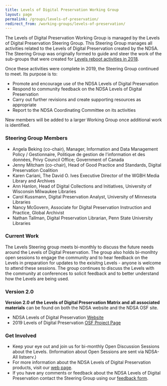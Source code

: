 ```yaml
---
title: Levels of Digital Preservation Working Group
layout: page
permalink: /groups/levels-of-preservation/
redirect_from: /working-groups/levels-of-preservation/
---
```

The Levels of Digital Preservation Working Group is managed by the Levels of Digital Preservation Steering Group. This Steering Group manages all activities related to the Levels of Digital Preservation created by the NDSA. The Steering Group was originally formed to guide and steer the work of the sub-groups that were created for [Levels reboot activities in 2018](/groups/levels-of-preservation/history/).

Once these activities were complete in 2019, the Steering Group continued to meet. Its purpose is to:

- Promote and encourage use of the NDSA Levels of Digital Preservation
- Respond to community feedback on the NDSA Levels of Digital Preservation
- Carry out further revisions and create supporting resources as appropriate
- Report to the NDSA Coordinating Committee on its activities

New members will be added to a larger Working Group once additional work is identified.  


### Steering Group Members
* Angela Beking (co-chair), Manager, Information and Data Management Policy / Gestionnaire, Politique de gestion de l'information et des données, Privy Council Office; Government of Canada
* Jenny Mitcham (co-chair), Head of Good Practice and Standards, Digital Preservation Coalition
* Karen Cariani, The David O. Ives Executive Director of the WGBH Media Library and Archives
* Ann Hanlon, Head of Digital Collections and Initiatives, University of Wisconsin Milwaukee Libraries
* Carol Kussmann, Digital Preservation Analyst, University of Minnesota Libraries
* Nancy McGovern, Associate for Digital Preservation Instruction and Practice, Global Archivist
* Nathan Tallman, Digital Preservation Librarian, Penn State University Libraries


<!--### Background on Working Group Activities
The Levels of Digital Preservation Working Group was re-formed in 2018 with the main purpose of updating the Levels of Digital Preservation Matrix. The **full set activities of the 2018 group are provided on the [history](/groups/levels-of-preservation/history/) page** for the LOP Working Group.  The Levels are scheduled to be reviewed again in 2024.   -->


### Current Work
The Levels Steering group meets bi-monthly to discuss the future needs around the Levels of Digital Preservation.  The group also holds bi-monlhty open sessions to engage the community and to hear feedback on the Levels in preparation for updates to the exisitng Levels - anyone is welcome to attend these sessions.  The group continues to discuss the Levels with the community at conferences to solicit feedback and to better understand how the Levels are being used.  


### Version 2.0 
**Version 2.0 of the Levels of Digital Preservation Matrix and all associated materials** can be found on both the NDSA website and the NDSA OSF site.  
- NDSA Levels of Digital Preservation [Website](/publications/levels-of-digital-preservation/)
- 2019 Levels of Digital Preservation [OSF Project Page](https://osf.io/qgz98/)  


### Get Involved
* Keep your eye out and join us for bi-monthly Open Discussion Sessions about the Levels. (Information about Open Sessions are sent via NDSA-All listserv.)
* For more information about the NDSA Levels of Digital Preservation products, visit our [web page](https://ndsa.org/publications/levels-of-digital-preservation/).
* If you have any comments or feedback about the NDSA Levels of Digital Preservation contact the Steering Group using our [feedback form](https://forms.gle/BqYF4svZHpMCkBCw5). 




<!--- Join the conversation by adding your name to the [Levels of Digital Preservation Working Group mailing list](https://lists.clir.org/cgi-bin/wa?A0=NDSA-LEVELS)!  -->


<!--The Levels of Digital Preservation Steering Group is ongoing and manages activities related to the Levels of Digital Preservation created by the NDSA. The Steering Group is comprised of past and current sub-group leads.  Levels of Digital Preservation Working Groups or Subgroups are formed as needed to address the needs of the community. -->

<!--The Levels of Digital Preservation Working Group is ongoing and manages activities related to the Levels of Digital Preservation created by the NDSA.  Due to the complexity of the activities of the Levels of Digital Preservation Working Group, the group is managed by a Steering Group.  The Steering Group is comprised of past and current sub-group leads.  Subgroups are formed as needed to address the needs of the community. -->

<!--[![Digital Preservation Award](/images/DPC_Award_Logo.jpg "Digital Preservation Award Logo"){:height="15%" width="15%"}](https://www.dpconline.org/events/digital-preservation-awards)

On World Digital Preservation Day (November 5, 2020), the Levels of Digital Preservation Working Group became a [Digital Preservation Award](https://www.dpconline.org/events/digital-preservation-awards) winner when the group was awarded the [International Council on Archives](https://www.ica.org/en) Award for Collaboration and Cooperation! This award is not possible without the collaboration of hundreds of people over the course of the project!  Thank you to everyone who participated and for those just joining in the work.  -->
